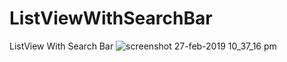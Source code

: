 # ListViewWithSearchBar
ListView With Search Bar
![screenshot 27-feb-2019 10_37_16 pm](https://user-images.githubusercontent.com/44945874/53509216-5f27b080-3ae1-11e9-873b-77a5696ecb78.png)

